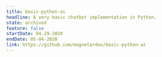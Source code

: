 ```yaml
---
title: basic-python-ai
headline: A very basic chatbot implementation in Python.
state: archived
feature: false 
startDate: 04-29-2020
endDate: 05-04-2020
link: https://github.com/magnetardev/basic-python-ai
---
```

